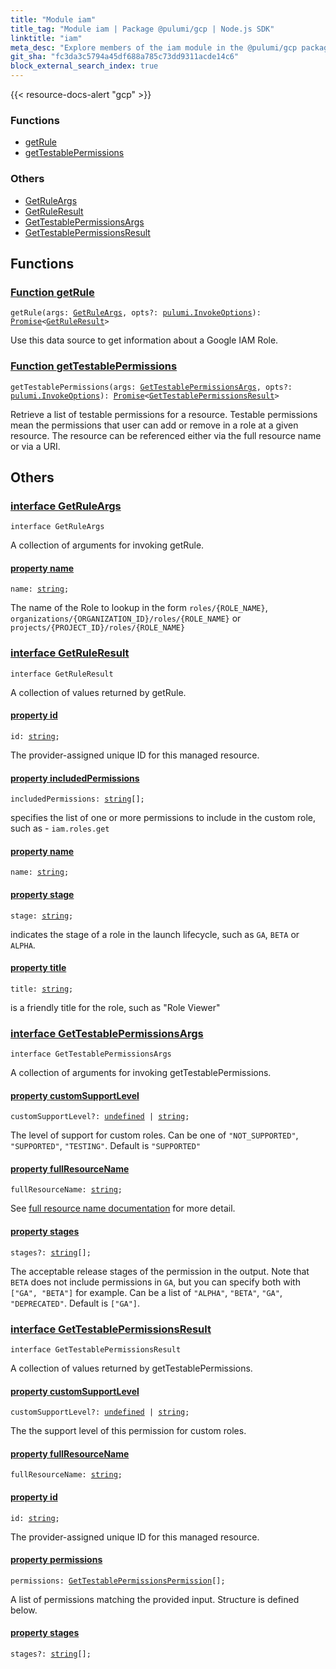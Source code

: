```yaml
---
title: "Module iam"
title_tag: "Module iam | Package @pulumi/gcp | Node.js SDK"
linktitle: "iam"
meta_desc: "Explore members of the iam module in the @pulumi/gcp package."
git_sha: "fc3da3c5794a45df688a785c73dd9311acde14c6"
block_external_search_index: true
---
```


<!-- WARNING: this page was generated by a tool. Do not edit it by hand. -->
<!-- To change it, please see https://github.com/pulumi/docs/tree/master/tools/tscdocgen. -->

{{< resource-docs-alert "gcp" >}}





<h3>Functions</h3>
<ul class="api">
    <li><a href="#getRule"><span class="symbol function"></span>getRule</a></li>
    <li><a href="#getTestablePermissions"><span class="symbol function"></span>getTestablePermissions</a></li>
</ul>

<h3>Others</h3>
<ul class="api">
    <li><a href="#GetRuleArgs"><span class="symbol api"></span>GetRuleArgs</a></li>
    <li><a href="#GetRuleResult"><span class="symbol api"></span>GetRuleResult</a></li>
    <li><a href="#GetTestablePermissionsArgs"><span class="symbol api"></span>GetTestablePermissionsArgs</a></li>
    <li><a href="#GetTestablePermissionsResult"><span class="symbol api"></span>GetTestablePermissionsResult</a></li>
</ul>



<h2 id="functions">Functions</h2>
<h3 class="pdoc-module-header" id="getRule" data-link-title="getRule">
    <a href="https://github.com/pulumi/pulumi-gcp/blob/fc3da3c5794a45df688a785c73dd9311acde14c6/sdk/nodejs/iam/getRule.ts#L12">
        Function <strong>getRule</strong>
    </a>
</h3>


<pre class="highlight"><code><span class='kd'></span>getRule(args: <a href='#GetRuleArgs'>GetRuleArgs</a>, opts?: <a href='/docs/reference/pkg/nodejs/pulumi/pulumi/#InvokeOptions'>pulumi.InvokeOptions</a>): <a href='https://developer.mozilla.org/en-US/docs/Web/JavaScript/Reference/Global_Objects/Promise'>Promise</a>&lt;<a href='#GetRuleResult'>GetRuleResult</a>&gt;</code></pre>


Use this data source to get information about a Google IAM Role.

<h3 class="pdoc-module-header" id="getTestablePermissions" data-link-title="getTestablePermissions">
    <a href="https://github.com/pulumi/pulumi-gcp/blob/fc3da3c5794a45df688a785c73dd9311acde14c6/sdk/nodejs/iam/getTestablePermissions.ts#L12">
        Function <strong>getTestablePermissions</strong>
    </a>
</h3>


<pre class="highlight"><code><span class='kd'></span>getTestablePermissions(args: <a href='#GetTestablePermissionsArgs'>GetTestablePermissionsArgs</a>, opts?: <a href='/docs/reference/pkg/nodejs/pulumi/pulumi/#InvokeOptions'>pulumi.InvokeOptions</a>): <a href='https://developer.mozilla.org/en-US/docs/Web/JavaScript/Reference/Global_Objects/Promise'>Promise</a>&lt;<a href='#GetTestablePermissionsResult'>GetTestablePermissionsResult</a>&gt;</code></pre>


Retrieve a list of testable permissions for a resource. Testable permissions mean the permissions that user can add or remove in a role at a given resource. The resource can be referenced either via the full resource name or via a URI.


<h2 id="apis">Others</h2>
<h3 class="pdoc-module-header" id="GetRuleArgs" data-link-title="GetRuleArgs">
    <a href="https://github.com/pulumi/pulumi-gcp/blob/fc3da3c5794a45df688a785c73dd9311acde14c6/sdk/nodejs/iam/getRule.ts#L28">
        interface <strong>GetRuleArgs</strong>
    </a>
</h3>

<pre class="highlight"><code><span class='kr'>interface</span> <span class='nx'>GetRuleArgs</span></code></pre>

A collection of arguments for invoking getRule.

<h4 class="pdoc-member-header" id="GetRuleArgs-name">
<a class="pdoc-child-name" href="https://github.com/pulumi/pulumi-gcp/blob/fc3da3c5794a45df688a785c73dd9311acde14c6/sdk/nodejs/iam/getRule.ts#L32">property <b>name</b></a>
</h4>

<pre class="highlight"><code><span class='kd'></span>name: <span class='kd'><a href='https://developer.mozilla.org/en-US/docs/Web/JavaScript/Reference/Global_Objects/String'>string</a></span>;</code></pre>

The name of the Role to lookup in the form `roles/{ROLE_NAME}`, `organizations/{ORGANIZATION_ID}/roles/{ROLE_NAME}` or `projects/{PROJECT_ID}/roles/{ROLE_NAME}`

<h3 class="pdoc-module-header" id="GetRuleResult" data-link-title="GetRuleResult">
    <a href="https://github.com/pulumi/pulumi-gcp/blob/fc3da3c5794a45df688a785c73dd9311acde14c6/sdk/nodejs/iam/getRule.ts#L38">
        interface <strong>GetRuleResult</strong>
    </a>
</h3>

<pre class="highlight"><code><span class='kr'>interface</span> <span class='nx'>GetRuleResult</span></code></pre>

A collection of values returned by getRule.

<h4 class="pdoc-member-header" id="GetRuleResult-id">
<a class="pdoc-child-name" href="https://github.com/pulumi/pulumi-gcp/blob/fc3da3c5794a45df688a785c73dd9311acde14c6/sdk/nodejs/iam/getRule.ts#L42">property <b>id</b></a>
</h4>

<pre class="highlight"><code><span class='kd'></span>id: <span class='kd'><a href='https://developer.mozilla.org/en-US/docs/Web/JavaScript/Reference/Global_Objects/String'>string</a></span>;</code></pre>

The provider-assigned unique ID for this managed resource.

<h4 class="pdoc-member-header" id="GetRuleResult-includedPermissions">
<a class="pdoc-child-name" href="https://github.com/pulumi/pulumi-gcp/blob/fc3da3c5794a45df688a785c73dd9311acde14c6/sdk/nodejs/iam/getRule.ts#L46">property <b>includedPermissions</b></a>
</h4>

<pre class="highlight"><code><span class='kd'></span>includedPermissions: <span class='kd'><a href='https://developer.mozilla.org/en-US/docs/Web/JavaScript/Reference/Global_Objects/String'>string</a></span>[];</code></pre>

specifies the list of one or more permissions to include in the custom role, such as - `iam.roles.get`

<h4 class="pdoc-member-header" id="GetRuleResult-name">
<a class="pdoc-child-name" href="https://github.com/pulumi/pulumi-gcp/blob/fc3da3c5794a45df688a785c73dd9311acde14c6/sdk/nodejs/iam/getRule.ts#L47">property <b>name</b></a>
</h4>

<pre class="highlight"><code><span class='kd'></span>name: <span class='kd'><a href='https://developer.mozilla.org/en-US/docs/Web/JavaScript/Reference/Global_Objects/String'>string</a></span>;</code></pre>
<h4 class="pdoc-member-header" id="GetRuleResult-stage">
<a class="pdoc-child-name" href="https://github.com/pulumi/pulumi-gcp/blob/fc3da3c5794a45df688a785c73dd9311acde14c6/sdk/nodejs/iam/getRule.ts#L51">property <b>stage</b></a>
</h4>

<pre class="highlight"><code><span class='kd'></span>stage: <span class='kd'><a href='https://developer.mozilla.org/en-US/docs/Web/JavaScript/Reference/Global_Objects/String'>string</a></span>;</code></pre>

indicates the stage of a role in the launch lifecycle, such as `GA`, `BETA` or `ALPHA`.

<h4 class="pdoc-member-header" id="GetRuleResult-title">
<a class="pdoc-child-name" href="https://github.com/pulumi/pulumi-gcp/blob/fc3da3c5794a45df688a785c73dd9311acde14c6/sdk/nodejs/iam/getRule.ts#L55">property <b>title</b></a>
</h4>

<pre class="highlight"><code><span class='kd'></span>title: <span class='kd'><a href='https://developer.mozilla.org/en-US/docs/Web/JavaScript/Reference/Global_Objects/String'>string</a></span>;</code></pre>

is a friendly title for the role, such as "Role Viewer"

<h3 class="pdoc-module-header" id="GetTestablePermissionsArgs" data-link-title="GetTestablePermissionsArgs">
    <a href="https://github.com/pulumi/pulumi-gcp/blob/fc3da3c5794a45df688a785c73dd9311acde14c6/sdk/nodejs/iam/getTestablePermissions.ts#L30">
        interface <strong>GetTestablePermissionsArgs</strong>
    </a>
</h3>

<pre class="highlight"><code><span class='kr'>interface</span> <span class='nx'>GetTestablePermissionsArgs</span></code></pre>

A collection of arguments for invoking getTestablePermissions.

<h4 class="pdoc-member-header" id="GetTestablePermissionsArgs-customSupportLevel">
<a class="pdoc-child-name" href="https://github.com/pulumi/pulumi-gcp/blob/fc3da3c5794a45df688a785c73dd9311acde14c6/sdk/nodejs/iam/getTestablePermissions.ts#L34">property <b>customSupportLevel</b></a>
</h4>

<pre class="highlight"><code><span class='kd'></span>customSupportLevel?: <span class='kd'><a href='https://developer.mozilla.org/en-US/docs/Web/JavaScript/Reference/Global_Objects/undefined'>undefined</a></span> | <span class='kd'><a href='https://developer.mozilla.org/en-US/docs/Web/JavaScript/Reference/Global_Objects/String'>string</a></span>;</code></pre>

The level of support for custom roles. Can be one of `"NOT_SUPPORTED"`, `"SUPPORTED"`, `"TESTING"`. Default is `"SUPPORTED"`

<h4 class="pdoc-member-header" id="GetTestablePermissionsArgs-fullResourceName">
<a class="pdoc-child-name" href="https://github.com/pulumi/pulumi-gcp/blob/fc3da3c5794a45df688a785c73dd9311acde14c6/sdk/nodejs/iam/getTestablePermissions.ts#L38">property <b>fullResourceName</b></a>
</h4>

<pre class="highlight"><code><span class='kd'></span>fullResourceName: <span class='kd'><a href='https://developer.mozilla.org/en-US/docs/Web/JavaScript/Reference/Global_Objects/String'>string</a></span>;</code></pre>

See [full resource name documentation](https://cloud.google.com/apis/design/resource_names#full_resource_name) for more detail.

<h4 class="pdoc-member-header" id="GetTestablePermissionsArgs-stages">
<a class="pdoc-child-name" href="https://github.com/pulumi/pulumi-gcp/blob/fc3da3c5794a45df688a785c73dd9311acde14c6/sdk/nodejs/iam/getTestablePermissions.ts#L42">property <b>stages</b></a>
</h4>

<pre class="highlight"><code><span class='kd'></span>stages?: <span class='kd'><a href='https://developer.mozilla.org/en-US/docs/Web/JavaScript/Reference/Global_Objects/String'>string</a></span>[];</code></pre>

The acceptable release stages of the permission in the output. Note that `BETA` does not include permissions in `GA`, but you can specify both with `["GA", "BETA"]` for example. Can be a list of `"ALPHA"`, `"BETA"`, `"GA"`, `"DEPRECATED"`. Default is `["GA"]`.

<h3 class="pdoc-module-header" id="GetTestablePermissionsResult" data-link-title="GetTestablePermissionsResult">
    <a href="https://github.com/pulumi/pulumi-gcp/blob/fc3da3c5794a45df688a785c73dd9311acde14c6/sdk/nodejs/iam/getTestablePermissions.ts#L48">
        interface <strong>GetTestablePermissionsResult</strong>
    </a>
</h3>

<pre class="highlight"><code><span class='kr'>interface</span> <span class='nx'>GetTestablePermissionsResult</span></code></pre>

A collection of values returned by getTestablePermissions.

<h4 class="pdoc-member-header" id="GetTestablePermissionsResult-customSupportLevel">
<a class="pdoc-child-name" href="https://github.com/pulumi/pulumi-gcp/blob/fc3da3c5794a45df688a785c73dd9311acde14c6/sdk/nodejs/iam/getTestablePermissions.ts#L52">property <b>customSupportLevel</b></a>
</h4>

<pre class="highlight"><code><span class='kd'></span>customSupportLevel?: <span class='kd'><a href='https://developer.mozilla.org/en-US/docs/Web/JavaScript/Reference/Global_Objects/undefined'>undefined</a></span> | <span class='kd'><a href='https://developer.mozilla.org/en-US/docs/Web/JavaScript/Reference/Global_Objects/String'>string</a></span>;</code></pre>

The the support level of this permission for custom roles.

<h4 class="pdoc-member-header" id="GetTestablePermissionsResult-fullResourceName">
<a class="pdoc-child-name" href="https://github.com/pulumi/pulumi-gcp/blob/fc3da3c5794a45df688a785c73dd9311acde14c6/sdk/nodejs/iam/getTestablePermissions.ts#L53">property <b>fullResourceName</b></a>
</h4>

<pre class="highlight"><code><span class='kd'></span>fullResourceName: <span class='kd'><a href='https://developer.mozilla.org/en-US/docs/Web/JavaScript/Reference/Global_Objects/String'>string</a></span>;</code></pre>
<h4 class="pdoc-member-header" id="GetTestablePermissionsResult-id">
<a class="pdoc-child-name" href="https://github.com/pulumi/pulumi-gcp/blob/fc3da3c5794a45df688a785c73dd9311acde14c6/sdk/nodejs/iam/getTestablePermissions.ts#L57">property <b>id</b></a>
</h4>

<pre class="highlight"><code><span class='kd'></span>id: <span class='kd'><a href='https://developer.mozilla.org/en-US/docs/Web/JavaScript/Reference/Global_Objects/String'>string</a></span>;</code></pre>

The provider-assigned unique ID for this managed resource.

<h4 class="pdoc-member-header" id="GetTestablePermissionsResult-permissions">
<a class="pdoc-child-name" href="https://github.com/pulumi/pulumi-gcp/blob/fc3da3c5794a45df688a785c73dd9311acde14c6/sdk/nodejs/iam/getTestablePermissions.ts#L61">property <b>permissions</b></a>
</h4>

<pre class="highlight"><code><span class='kd'></span>permissions: <a href='/docs/reference/pkg/nodejs/pulumi/gcp/types/output/#GetTestablePermissionsPermission'>GetTestablePermissionsPermission</a>[];</code></pre>

A list of permissions matching the provided input. Structure is defined below.

<h4 class="pdoc-member-header" id="GetTestablePermissionsResult-stages">
<a class="pdoc-child-name" href="https://github.com/pulumi/pulumi-gcp/blob/fc3da3c5794a45df688a785c73dd9311acde14c6/sdk/nodejs/iam/getTestablePermissions.ts#L62">property <b>stages</b></a>
</h4>

<pre class="highlight"><code><span class='kd'></span>stages?: <span class='kd'><a href='https://developer.mozilla.org/en-US/docs/Web/JavaScript/Reference/Global_Objects/String'>string</a></span>[];</code></pre>
